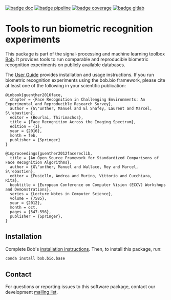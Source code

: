 [![badge doc](https://img.shields.io/badge/docs-v8.1.1-orange.svg)](https://www.idiap.ch/software/bob/docs/bob/bob.bio.base/v8.1.1/sphinx/index.html)
[![badge pipeline](https://gitlab.idiap.ch/bob/bob.bio.base/badges/v8.1.1/pipeline.svg)](https://gitlab.idiap.ch/bob/bob.bio.base/commits/v8.1.1)
[![badge coverage](https://gitlab.idiap.ch/bob/bob.bio.base/badges/v8.1.1/coverage.svg)](https://www.idiap.ch/software/bob/docs/bob/bob.bio.base/v8.1.1/coverage)
[![badge gitlab](https://img.shields.io/badge/gitlab-project-0000c0.svg)](https://gitlab.idiap.ch/bob/bob.bio.base)

# Tools to run biometric recognition experiments

This package is part of the signal-processing and machine learning toolbox
[Bob](https://www.idiap.ch/software/bob). It provides tools to run comparable
and reproducible biometric recognition experiments on publicly available
databases.

The [User Guide](https://www.idiap.ch/software/bob/docs/bob/bob.bio.base/master/sphinx/index.html)
provides installation and usage instructions.
If you run biometric recognition experiments using the bob.bio framework,
please cite at least one of the following in your scientific publication:

``` bibtext
@inbook{guenther2016face,
  chapter = {Face Recognition in Challenging Environments: An Experimental and Reproducible Research Survey},
  author = {G\"unther, Manuel and El Shafey, Laurent and Marcel, S\'ebastien},
  editor = {Bourlai, Thirimachos},
  title = {Face Recognition Across the Imaging Spectrum},
  edition = {1},
  year = {2016},
  month = feb,
  publisher = {Springer}
}

@inproceedings{guenther2012facereclib,
  title = {An Open Source Framework for Standardized Comparisons of Face Recognition Algorithms},
  author = {G\"unther, Manuel and Wallace, Roy and Marcel, S\'ebastien},
  editor = {Fusiello, Andrea and Murino, Vittorio and Cucchiara, Rita},
  booktitle = {European Conference on Computer Vision (ECCV) Workshops and Demonstrations},
  series = {Lecture Notes in Computer Science},
  volume = {7585},
  year = {2012},
  month = oct,
  pages = {547-556},
  publisher = {Springer},
}
```

## Installation

Complete Bob's
[installation instructions](https://www.idiap.ch/software/bob/install). Then, to
install this package, run:

``` sh
conda install bob.bio.base
```

## Contact

For questions or reporting issues to this software package, contact our
development [mailing list](https://www.idiap.ch/software/bob/discuss).

